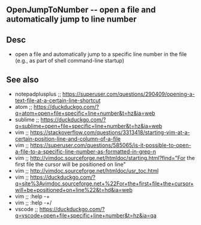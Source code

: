 
<!---
### <beg-file_info>
### document_metadata:
###   - caption: "__blank__"
###     desc: |
###         * AUTO-GENERATED-FILE ;; any direct edits will be lost
###     seeinstead: |
###         *  href="smartpath://mytrybits/t/trytexteditor/txt/blogtef.yaml.txt" find="uuid01rrmy004"
### <end-file_info>
--->

## OpenJumpToNumber         --  open a file and automatically jump to line number

## Desc
* open a file and automatically jump to a specific line number in the file (e.g., as part of shell command-line startup)


## See also
* notepadplusplus ;; https://superuser.com/questions/290409/opening-a-text-file-at-a-certain-line-shortcut
* atom ;; https://duckduckgo.com/?q=atom+open+file+specific+line+number&t=hz&ia=web
* sublime ;; https://duckduckgo.com/?q=sublime+open+file+specific+line+number&t=hz&ia=web
* vim ;; https://stackoverflow.com/questions/3313418/starting-vim-at-a-certain-position-line-and-column-of-a-file
* vim ;; https://superuser.com/questions/585065/is-it-possible-to-open-a-file-to-a-specific-line-number-as-formatted-in-grep-n
* vim ;; http://vimdoc.sourceforge.net/htmldoc/starting.html?find="For the first file the cursor will be positioned on line"
* vim ;; http://vimdoc.sourceforge.net/htmldoc/usr_toc.html
* vim ;; https://duckduckgo.com/?q=site%3Avimdoc.sourceforge.net+%22For+the+first+file+the+cursor+will+be+positioned+on+line%22&t=hd&ia=web
* vim ;; :help -+
* vim ;; :help -+/
* vscode ;; https://duckduckgo.com/?q=vscode+open+file+specific+line+number&t=hz&ia=qa


